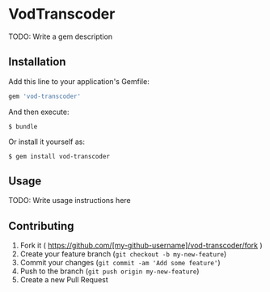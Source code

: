 # VodTranscoder

TODO: Write a gem description

## Installation

Add this line to your application's Gemfile:

```ruby
gem 'vod-transcoder'
```

And then execute:

    $ bundle

Or install it yourself as:

    $ gem install vod-transcoder

## Usage

TODO: Write usage instructions here

## Contributing

1. Fork it ( https://github.com/[my-github-username]/vod-transcoder/fork )
2. Create your feature branch (`git checkout -b my-new-feature`)
3. Commit your changes (`git commit -am 'Add some feature'`)
4. Push to the branch (`git push origin my-new-feature`)
5. Create a new Pull Request

